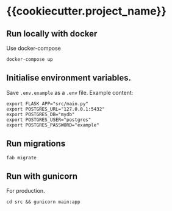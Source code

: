 # {{cookiecutter.project_name}}


## Run locally with docker

Use docker-compose
```
docker-compose up
```


## Initialise environment variables. 

Save `.env.example`  as a `.env` file.
Example content:

```
export FLASK_APP="src/main.py"
export POSTGRES_URL="127.0.0.1:5432"
export POSTGRES_DB="mydb"
export POSTGRES_USER="postgres"
export POSTGRES_PASSWORD="example"
```

## Run migrations

```
fab migrate
```


## Run with gunicorn
For production.
```
cd src && gunicorn main:app
```
